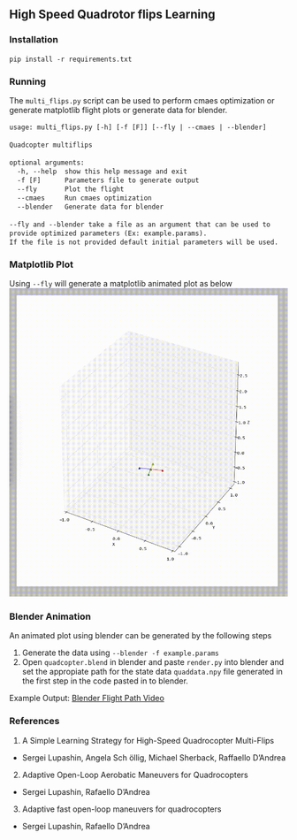 ## High Speed Quadrotor flips Learning

### Installation
```
pip install -r requirements.txt
```

### Running
The `multi_flips.py` script can be used to perform cmaes optimization or generate matplotlib flight plots or generate data for blender.
```
usage: multi_flips.py [-h] [-f [F]] [--fly | --cmaes | --blender]

Quadcopter multiflips

optional arguments:
  -h, --help  show this help message and exit
  -f [F]      Parameters file to generate output
  --fly       Plot the flight
  --cmaes     Run cmaes optimization
  --blender   Generate data for blender
 
--fly and --blender take a file as an argument that can be used to provide optimized parameters (Ex: example.params).
If the file is not provided default initial parameters will be used.
```
### Matplotlib Plot
Using `--fly` will generate a matplotlib animated plot as below
![matplotlib animation](plot.gif)

### Blender Animation
An animated plot using blender can be generated by the following steps

1. Generate the data using `--blender -f example.params`
2. Open `quadcopter.blend` in blender and paste `render.py` into blender and set the appropiate path for the 
state data `quaddata.npy` file generated in the first step in the code pasted in to blender.

Example Output: [Blender Flight Path Video](https://youtu.be/aoSr-yHOgnQ)

### References
1. A Simple Learning Strategy for High-Speed Quadrocopter Multi-Flips
 - Sergei Lupashin, Angela Sch ̈ollig, Michael Sherback, Raffaello D’Andrea
2. Adaptive Open-Loop Aerobatic Maneuvers for Quadrocopters
 - Sergei Lupashin, Rafaello D’Andrea
3. Adaptive fast open-loop maneuvers for quadrocopters
 - Sergei Lupashin, Rafaello D’Andrea
